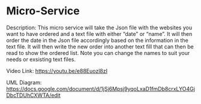 # Micro-Service

Description:
This micro service will take the Json file with the websites you want to have ordered and a text file with either “date” or “name”. It will then order the date in the Json file accordingly based on the information in the text file. It will then write the new order into another text fill that can then be read to show the ordered list. Note you can change the names to suit your needs or exsisting text files. 

Video Link: https://youtu.be/e88Euozl8zI

UML Diagram: https://docs.google.com/document/d/1jSj6Mpsj9yqoLxaD1fmDb8crxLYO4GjDbcTDUhCXWTA/edit

